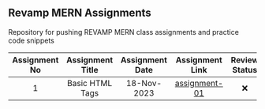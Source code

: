 ## Revamp MERN Assignments

Repository for pushing REVAMP MERN class assignments and practice code snippets

| Assignment No | Assignment Title | Assignment Date | Assignment Link | Review Status |
| :-----------: | :--------------: | :-------------: | :-------------: | :-----------: |
| 1 | Basic HTML Tags | 18-Nov-2023 | [assignment-01](assignment-01/) | ❌ |
